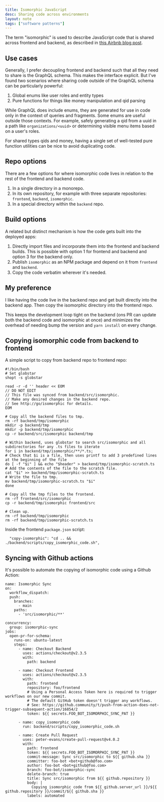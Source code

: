 ```yaml
---
title: Isomorphic JavaScript
desc: Sharing code across environments
layout: note
tags: ["software patterns"]
---
```


The term "isomorphic" is used to describe JavaScript code that is shared across frontend and backend, as described in [this Airbnb blog post](https://medium.com/airbnb-engineering/isomorphic-javascript-the-future-of-web-apps-10882b7a2ebc).

## Use cases

Generally, I prefer decoupling frontend and backend such that all they need to share is the GraphQL schema. This makes the interface explicit. But I've found two scenarios where sharing code outside of the GraphQL schema can be particularly powerful:

1. Global enums like user roles and entity types
2. Pure functions for things like money manipulation and qid parsing

While GraphQL does include enums, they are generated for use in code only in the context of queries and fragments. Some enums are useful outside those contexts. For example, safely generating a qid from a uuid in a path like `organizations/<uuid>` or determining visible menu items based on a user's roles.

For shared types qids and money, having a single set of well-tested pure function utilities can be nice to avoid duplicating code.

## Repo options

There are a few options for where isomorphic code lives in relation to the rest of the frontend and backend code.

1. In a single directory in a monorepo.
2. In its own repository, for example with three separate repositories: `frontend`, `backend`, `isomorphic`.
3. In a special directory within the `backend` repo.

## Build options

A related but distinct mechanism is how the code gets built into the deployed apps:

1. Directly import files and incorporate them into the frontend and backend builds. This is possible with option 1 for frontend and backend and option 3 for the backend only.
2. Publish `isomorphic` as an NPM package and depend on it from `frontend` and `backend`.
3. Copy the code verbatim wherever it's needed.

## My preference

I like having the code live in the backend repo and get built directly into the backend app. Then copy the isomorphic directory into the frontend repo.

This keeps the development loop tight on the backend (ons PR can update both the backend code and isomorphic at once) and minimizes the overhead of needing bump the version and `yarn install` on every change.

## Copying isomorphic code from backend to frontend

A simple script to copy from backend repo to frontend repo:

```
#!/bin/bash
# Set globstar
shopt -s globstar

read -r -d '' header << EOM
// DO NOT EDIT
// This file was synced from backend/src/isomorphic.
// Make any desired changes in the backend repo.
// See http://go/isomorphic for details.
EOM

# Copy all the backend files to tmp.
rm -rf backend/tmp/isomorphic
mkdir -p backend/tmp
mkdir -p backend/tmp/isomorphic
cp -r backend/src/isomorphic backend/tmp

# Within backend, uses globstar to search src/isomorphic and all subdirectories for any .ts files to iterate
for i in backend/tmp/isomorphic/**/*.ts;
# Check that $i is a file, then uses printf to add 3 predefined lines at the beginning of the file
do [ -f "$i" ] && echo "$header" > backend/tmp/isomorphic-scratch.ts
# Add the contents of the file to the scratch file.
cat "$i" >> backend/tmp/isomorphic-scratch.ts
# Write the file to tmp.
mv backend/tmp/isomorphic-scratch.ts "$i"
done

# Copy all the tmp files to the frontend.
rm -rf frontend/src/isomorphic
cp -r backend/tmp/isomorphic frontend/src

# Clean up.
rm -rf backend/tmp/isomorphic
rm -rf backend/tmp/isomorphic-scratch.ts
```

Inside the frontend `package.json` script:

```
  "copy-isomorphic": "cd .. && ./backend/scripts/copy_isomorphic_code.sh",
```

## Syncing with Github actions

It's possible to automate the copying of isomorphic code using a Github Action:

```
name: Isomorphic Sync
on:
  workflow_dispatch:
  push:
    branches:
      - main
    paths:
      - 'src/isomorphic/**'

concurrency:
  group: isomorphic-sync
jobs:
  open-pr-for-schema:
    runs-on: ubuntu-latest
    steps:
      - name: Checkout Backend
        uses: actions/checkout@v2.3.5
        with:
          path: backend

      - name: Checkout Frontend
        uses: actions/checkout@v2.3.5
        with:
          path: frontend
          repository: foo/frontend
          # Using a Personal Access Token here is required to trigger workflows on our new commit.
          # The default GitHub token doesn't trigger any workflows.
          # See: https://github.community/t/push-from-action-does-not-trigger-subsequent-action/16854/2
          token: ${{ secrets.FOO_BOT_ISOMORPHIC_SYNC_PAT }}

      - name: copy_isomorphic_code
        run: backend/scripts/copy_isomorphic_code.sh

      - name: Create Pull Request
        uses: peter-evans/create-pull-request@v4.0.2
        with:
          path: frontend
          token: ${{ secrets.FOO_BOT_ISOMORPHIC_SYNC_PAT }}
          commit-message: Sync src/isomorphic to ${{ github.sha }}
          committer: foo-bot <bot+github@foo.com>
          author: foo-bot <bot+github@foo.com>
          branch: foo-bot/isomorphic-sync
          delete-branch: true
          title: Sync src/isomorphic from ${{ github.repository }}
          body: |
            Copying isomorphic code from ${{ github.server_url }}/${{ github.repository }}/commit/${{ github.sha }}
          labels: automated
```
